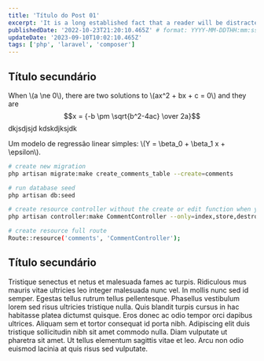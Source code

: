 ```yaml
---
title: 'Título do Post 01'
excerpt: 'It is a long established fact that a reader will be distracted by the readable content of a page when looking at its layout. The point of using Lorem Ipsum is that it has a more-or-less normal distribution of letters, as opposed to using. It is a long established fact that a reader will be distracted by the readable content of a page when looking at its layout. The point of using Lorem Ipsum is that it has a more-or-less normal distribution of letters, as opposed to using'
publishedDate: '2022-10-23T21:20:10.465Z' # format: YYYY-MM-DDTHH:mm:ss.sssZ (ISO 8601)
updateDate: '2023-09-10T10:02:10.465Z'
tags: ['php', 'laravel', 'composer']
---
```


## Título secundário

When \\(a \ne 0\\), there are two solutions to \\(ax^2 + bx + c = 0\\) and they are $$x = {-b \pm \sqrt{b^2-4ac} \over 2a}$$ dkjsdjsjd kdskdjksjdk

Um modelo de regressão linear simples: \\(Y = \beta_0 + \beta_1 x + \epsilon\\).

```bash
# create new migration
php artisan migrate:make create_comments_table --create=comments

# run database seed
php artisan db:seed

# create resource controller without the create or edit function when you use angularjs
php artisan controller:make CommentController --only=index,store,destroy

# create resource full route
Route::resource('comments', 'CommentController');
```

## Título secundário

Tristique senectus et netus et malesuada fames ac turpis. Ridiculous mus mauris vitae ultricies leo integer malesuada nunc vel. In mollis nunc sed id semper. Egestas tellus rutrum tellus pellentesque. Phasellus vestibulum lorem sed risus ultricies tristique nulla. Quis blandit turpis cursus in hac habitasse platea dictumst quisque. Eros donec ac odio tempor orci dapibus ultrices. Aliquam sem et tortor consequat id porta nibh. Adipiscing elit duis tristique sollicitudin nibh sit amet commodo nulla. Diam vulputate ut pharetra sit amet. Ut tellus elementum sagittis vitae et leo. Arcu non odio euismod lacinia at quis risus sed vulputate.

$$
$$
